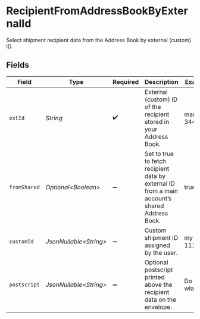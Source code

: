 # RecipientFromAddressBookByExternalId

Select shipment recipient data from the Address Book by external (custom) ID.


## Fields

| Field                                                                                         | Type                                                                                          | Required                                                                                      | Description                                                                                   | Example                                                                                       |
| --------------------------------------------------------------------------------------------- | --------------------------------------------------------------------------------------------- | --------------------------------------------------------------------------------------------- | --------------------------------------------------------------------------------------------- | --------------------------------------------------------------------------------------------- |
| `extId`                                                                                       | *String*                                                                                      | :heavy_check_mark:                                                                            | External (custom) ID of the recipient stored in your Address Book.                            | marcin-344                                                                                    |
| `fromShared`                                                                                  | *Optional\<Boolean>*                                                                          | :heavy_minus_sign:                                                                            | Set to true to fetch recipient data by external ID from a main account’s shared Address Book. | true                                                                                          |
| `customId`                                                                                    | *JsonNullable\<String>*                                                                       | :heavy_minus_sign:                                                                            | Custom shipment ID assigned by the user.                                                      | my-id-1113                                                                                    |
| `postscript`                                                                                  | *JsonNullable\<String>*                                                                       | :heavy_minus_sign:                                                                            | Optional postscript printed above the recipient data on the envelope.                         | Do rąk własnych                                                                               |